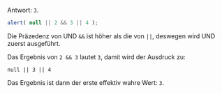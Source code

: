 Antwort: `3`.

```js run
alert( null || 2 && 3 || 4 );
```

Die Präzedenz von UND `&&` ist höher als die von `||`, deswegen wird UND zuerst ausgeführt.

Das Ergebnis von `2 && 3` lautet `3`, damit wird der Ausdruck zu:

```
null || 3 || 4
```

Das Ergebnis ist dann der erste effektiv wahre Wert: `3`.

